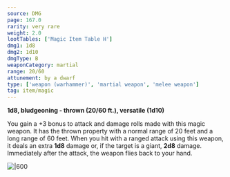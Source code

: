 ```yaml
---
source: DMG
page: 167.0
rarity: very rare
weight: 2.0
lootTables: ['Magic Item Table H']
dmg1: 1d8
dmg2: 1d10
dmgType: B
weaponCategory: martial
range: 20/60
attunement: by a dwarf
type: ['weapon (warhammer)', 'martial weapon', 'melee weapon']
tag: item/magic
---
```


**1d8, bludgeoning - thrown (20/60 ft.), versatile (1d10)**

You gain a +3 bonus to attack and damage rolls made with this magic weapon. It has the thrown property with a normal range of 20 feet and a long range of 60 feet. When you hit with a ranged attack using this weapon, it deals an extra **1d8** damage or, if the target is a giant, **2d8** damage. Immediately after the attack, the weapon flies back to your hand.


![|600](https://5e.tools/img/items/DMG/Dwarven%20Thrower.jpg)